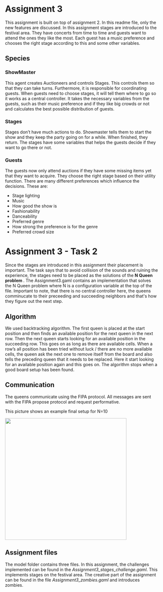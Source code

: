 # Assignment 3
This assignment is built on top of assignment 2. In this readme file, only the new features are discussed.
In this assignment stages are introduced to the festival area. They have concerts from time to time and guests want to attend the ones they like the most. Each guest has a music preference and chooses the right stage according to this and some other variables. 

## Species

### ShowMaster
This agent creates Auctioneers and controls Stages. This controls them so that they can take turns. Furthermore, it is responsible for coordinating guests. When guests need to choose stages, it will tell them where to go so it works as a central controller. It takes the necessary variables from the guests, such as their music preference and if they like big crowds or not and calculates the best possible distribution of guests.

### Stages
Stages don’t have much actions to do. Showmaster tells them to start the show and they keep the party going on for a while. When finished, they return. The stages have some variables that helps the guests decide if they want to go there or not.

### Guests
The guests now only attend auctions if they have some missing items yet that they want to acquire. They choose the right stage based on their utility function. There are many different preferences which influence the decisions. These are:
- Stage lighting
- Music
- How good the show is
- Fashionability
- Danceability
- Preferred genre
- How strong the preference is for the genre
- Preferred crowd size

# Assignment 3 - Task 2
Since the stages are introduced in this assignment their placement is important. The task says that to avoid collision of the sounds and ruining the experience, the stages need to be placed as the solutions of the <b> N Queen problem </b>.
The Assignment3.gaml contains an implementation that solves the N Queen problem where N is a configuration variable at the top of the file. Important to note, that there is no central controller here, the queens comminucate to their preceeding and succeeding neighbors and that's how they figure out the next step. 

## Algorithm
We used backtracking algorithm. The first queen is placed at the start position and then finds an available position for the next queen in the next row. Then the next queen starts looking for an available position in the succeeding row. This goes on as long as there are available cells. When a row’s all position has been tried without luck / there are no more available cells, the queen ask the next one to remove itself from the board and also tells the preceding queen that it needs to be replaced. Here it start looking for an available position again and this goes on. The algorithm stops when a good board setup has been found.

## Communication
The queens communicate using the FIPA protocol. All messages are sent with the FIPA propose protocol and request performative.

This picture shows an example final setup for N=10

<img src="https://user-images.githubusercontent.com/31373135/55143743-a7b5a680-513f-11e9-900f-b4102ffd2abd.png" height="400"/>

## Assignment files
The model folder contains three files. In this assignment, the challenges implemented can be found in the *Assignment3_stages_challenge.gaml*. This implements stages on the festival area.
The creative part of the assignment can be found in the file *Assignment3_zombies.gaml* and introduces zombies.
